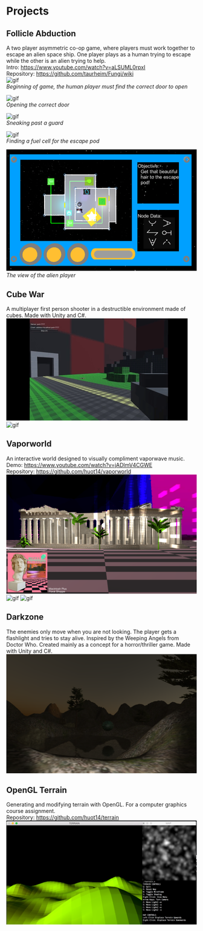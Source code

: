 
# Projects

## Follicle Abduction
A two player asymmetric co-op game, where players must work together to escape an alien space ship. One player plays as a human trying to escape while the other is an alien trying to help.      
Intro: <https://www.youtube.com/watch?v=aLSUML0rpxI>      
Repository: <https://github.com/taurheim/Fungi/wiki>         
![gif](fa1.gif)               
*Beginning of game, the human player must find the correct door to open*            

![gif](fa2.gif)            
*Opening the correct door*        

![gif](fa3.gif)         
*Sneaking past a guard*         

![gif](fa4.gif)        
*Finding a fuel cell for the escape pod*        

![image](fa3.PNG)         
*The view of the alien player*         

## Cube War
A multiplayer first person shooter in a destructible environment made of cubes. Made with Unity and C#.              
![gif](cw.gif)
![gif](cw2.gif)

## Vaporworld
An interactive world designed to visually compliment vaporwave music.        
Demo: <https://www.youtube.com/watch?v=jADlmV4CGWE>       
Repository: <https://github.com/huot14/vaporworld>     
![image](vprwrld3.png)
![gif](vw1.gif)
![gif](vw2.gif)

## Darkzone
The enemies only move when you are not looking. The player gets a flashlight and tries to stay alive. Inspired by the Weeping Angels from Doctor Who. Created mainly as a concept for a horror/thriller game. Made with Unity and C#.
![image](darkzone.png)

## OpenGL Terrain
Generating and modifying terrain with OpenGL. For a computer graphics course assignment.      
Repository: <https://github.com/huot14/terrain>       
![image](terrain.png)
